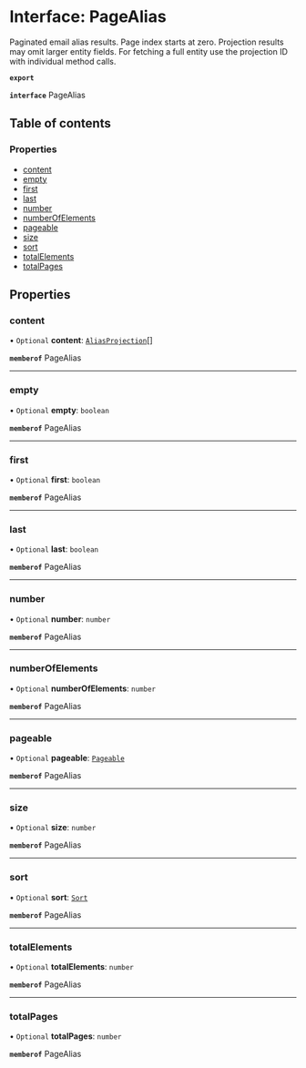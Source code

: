 # Interface: PageAlias

Paginated email alias results. Page index starts at zero. Projection results may omit larger entity fields. For fetching a full entity use the projection ID with individual method calls.

**`export`**

**`interface`** PageAlias

## Table of contents

### Properties

- [content](PageAlias.md#content)
- [empty](PageAlias.md#empty)
- [first](PageAlias.md#first)
- [last](PageAlias.md#last)
- [number](PageAlias.md#number)
- [numberOfElements](PageAlias.md#numberofelements)
- [pageable](PageAlias.md#pageable)
- [size](PageAlias.md#size)
- [sort](PageAlias.md#sort)
- [totalElements](PageAlias.md#totalelements)
- [totalPages](PageAlias.md#totalpages)

## Properties

### content

• `Optional` **content**: [`AliasProjection`](AliasProjection.md)[]

**`memberof`** PageAlias

___

### empty

• `Optional` **empty**: `boolean`

**`memberof`** PageAlias

___

### first

• `Optional` **first**: `boolean`

**`memberof`** PageAlias

___

### last

• `Optional` **last**: `boolean`

**`memberof`** PageAlias

___

### number

• `Optional` **number**: `number`

**`memberof`** PageAlias

___

### numberOfElements

• `Optional` **numberOfElements**: `number`

**`memberof`** PageAlias

___

### pageable

• `Optional` **pageable**: [`Pageable`](Pageable.md)

**`memberof`** PageAlias

___

### size

• `Optional` **size**: `number`

**`memberof`** PageAlias

___

### sort

• `Optional` **sort**: [`Sort`](Sort.md)

**`memberof`** PageAlias

___

### totalElements

• `Optional` **totalElements**: `number`

**`memberof`** PageAlias

___

### totalPages

• `Optional` **totalPages**: `number`

**`memberof`** PageAlias
